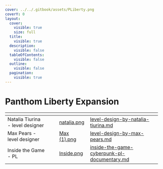 ```yaml
---
cover: ../../.gitbook/assets/PLiberty.png
coverY: 0
layout:
  cover:
    visible: true
    size: full
  title:
    visible: true
  description:
    visible: false
  tableOfContents:
    visible: false
  outline:
    visible: false
  pagination:
    visible: true
---
```


# Panthom Liberty Expansion



<table data-card-size="large" data-column-title-hidden data-view="cards" data-full-width="true"><thead><tr><th></th><th data-hidden></th><th data-hidden></th><th data-hidden data-card-cover data-type="files"></th><th data-hidden data-card-target data-type="content-ref"></th></tr></thead><tbody><tr><td>Natalia Tiurina - level designer</td><td></td><td></td><td><a href="../../.gitbook/assets/natalia.png">natalia.png</a></td><td><a href="level-design-by-natalia-tiurina.md">level-design-by-natalia-tiurina.md</a></td></tr><tr><td>Max Pears -  level designer</td><td></td><td></td><td><a href="../../.gitbook/assets/Max (1).png">Max (1).png</a></td><td><a href="level-design-by-max-pears.md">level-design-by-max-pears.md</a></td></tr><tr><td>Inside the Game - PL</td><td></td><td></td><td><a href="../../.gitbook/assets/Inside.png">Inside.png</a></td><td><a href="inside-the-game-cyberpunk-pl-documentary.md">inside-the-game-cyberpunk-pl-documentary.md</a></td></tr></tbody></table>

